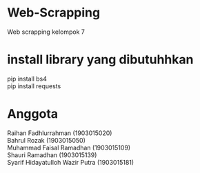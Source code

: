 # Web-Scrapping
Web scrapping kelompok 7

# install library yang dibutuhhkan

 pip install bs4 <br>
 pip install requests <br>

# Anggota
Raihan Fadhlurrahman	(1903015020) <br>
Bahrul Rozak		(1903015050) <br>
Muhammad Faisal Ramadhan	(1903015109) <br>
Shauri Ramadhan		(1903015139) <br>
Syarif Hidayatulloh Wazir Putra	(1903015181) <br>
